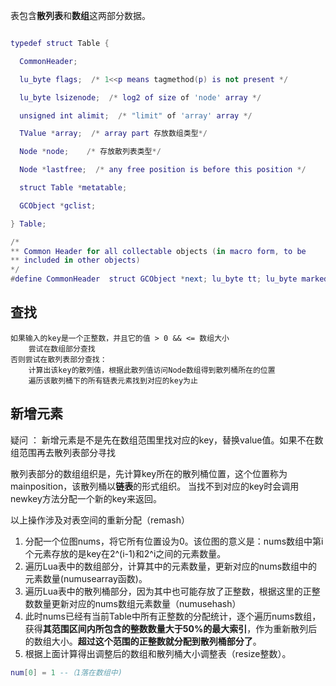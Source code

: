 表包含**散列表**和**数组**这两部分数据。

```lua

typedef struct Table {

  CommonHeader;

  lu_byte flags;  /* 1<<p means tagmethod(p) is not present */

  lu_byte lsizenode;  /* log2 of size of 'node' array */

  unsigned int alimit;  /* "limit" of 'array' array */

  TValue *array;  /* array part 存放数组类型*/

  Node *node;    /* 存放散列表类型*/

  Node *lastfree;  /* any free position is before this position */

  struct Table *metatable;

  GCObject *gclist;

} Table;

/*
** Common Header for all collectable objects (in macro form, to be
** included in other objects)
*/
#define CommonHeader  struct GCObject *next; lu_byte tt; lu_byte marked
```


## 查找
```
如果输入的key是一个正整数，并且它的值 > 0 && <= 数组大小
	尝试在数组部分查找
否则尝试在散列表部分查找：
	计算出该key的散列值，根据此散列值访问Node数组得到散列桶所在的位置
	遍历该散列桶下的所有链表元素找到对应的key为止
```

## 新增元素

<p>疑问 ： 新增元素是不是先在数组范围里找对应的key，替换value值。如果不在数组范围再去散列表部分寻找</p>

散列表部分的数组组织是，先计算key所在的散列桶位置，这个位置称为mainposition，该散列桶以**链表**的形式组织。
当找不到对应的key时会调用newkey方法分配一个新的key来返回。

以上操作涉及对表空间的重新分配（remash）
1. 分配一个位图nums，将它所有位置设为0。该位图的意义是：nums数组中第i个元素存放的是key在2^(i-1)和2^i之间的元素数量。
2. 遍历Lua表中的数组部分，计算其中的元素数量，更新对应的nums数组中的元素数量(numusearray函数)。
3. 遍历Lua表中的散列桶部分，因为其中也可能存放了正整数，根据这里的正整数数量更新对应的nums数组元素数量（numusehash）
4. 此时nums已经有当前Table中所有正整数的分配统计，逐个遍历nums数组，获得**其范围区间内所包含的整数数量大于50%的最大索引**，作为重新散列后的数组大小。**超过这个范围的正整数就分配到散列桶部分了**。
5. 根据上面计算得出调整后的数组和散列桶大小调整表（resize整数）。
```lua
num[0] = 1 --（1落在数组中)
```
